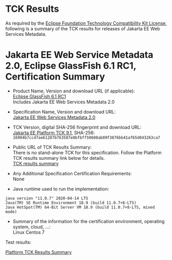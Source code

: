 TCK Results
===========

As required by the
[Eclipse Foundation Technology Compatibility Kit License](https://www.eclipse.org/legal/tck.php),
following is a summary of the TCK results for releases of Jakarta EE Web Services Metadata.

# Jakarta EE Web Service Metadata 2.0, Eclipse GlassFish 6.1 RC1, Certification Summary

- Product Name, Version and download URL (if applicable): <br/>
  [Eclipse GlassFish 6.1 RC1](https://download.eclipse.org/ee4j/glassfish/glassfish-6.1.0-RC1.zip)<br/>
  Includes Jakarta EE Web Services Metadata 2.0

- Specification Name, Version and download URL: <br/>
  [Jakarta EE Web Services Metadata 2.0](https://jakarta.ee/specifications/ws-metadata/2.0/)

- TCK Version, digital SHA-256 fingerprint and download URL: <br/>
  [Jakarta EE Platform TCK 9.1](http://download.eclipse.org/ee4j/jakartaee-tck/jakartaee9-eftl/promoted/jakarta-jakartaeetck-9.1.0.zip), 
  SHA-256: `16904b7ccd7ae61287b763587e8bfbff50608ab09f3876bb41af65d043263ca7`

- Public URL of TCK Results Summary: <br/>
  There is no stand-alone TCK for this specification. Follow the Platform TCK results summary link below for details.<br/>
  [TCK results summary](./TCK-Results-6.1-RC1)

- Any Additional Specification Certification Requirements: <br/>
  None

- Java runtime used to run the implementation: <br/>
```
java version "11.0.7" 2020-04-14 LTS
Java(TM) SE Runtime Environment 18.9 (build 11.0.7+8-LTS)
Java HotSpot(TM) 64-Bit Server VM 18.9 (build 11.0.7+8-LTS, mixed mode)
```

- Summary of the information for the certification environment, operating system, cloud, ...: <br/>
  Linux Centos 7

Test results:

[Platform TCK Results Summary](../../jakarta-platform/9.1/TCK-Results-6.1-RC1)